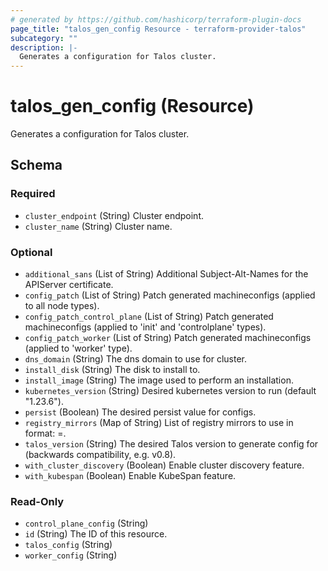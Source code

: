 ```yaml
---
# generated by https://github.com/hashicorp/terraform-plugin-docs
page_title: "talos_gen_config Resource - terraform-provider-talos"
subcategory: ""
description: |-
  Generates a configuration for Talos cluster.
---
```


# talos_gen_config (Resource)

Generates a configuration for Talos cluster.



<!-- schema generated by tfplugindocs -->
## Schema

### Required

- `cluster_endpoint` (String) Cluster endpoint.
- `cluster_name` (String) Cluster name.

### Optional

- `additional_sans` (List of String) Additional Subject-Alt-Names for the APIServer certificate.
- `config_patch` (List of String) Patch generated machineconfigs (applied to all node types).
- `config_patch_control_plane` (List of String) Patch generated machineconfigs (applied to 'init' and 'controlplane' types).
- `config_patch_worker` (List of String) Patch generated machineconfigs (applied to 'worker' type).
- `dns_domain` (String) The dns domain to use for cluster.
- `install_disk` (String) The disk to install to.
- `install_image` (String) The image used to perform an installation.
- `kubernetes_version` (String) Desired kubernetes version to run (default "1.23.6").
- `persist` (Boolean) The desired persist value for configs.
- `registry_mirrors` (Map of String) List of registry mirrors to use in format: <registry host>=<mirror URL>.
- `talos_version` (String) The desired Talos version to generate config for (backwards compatibility, e.g. v0.8).
- `with_cluster_discovery` (Boolean) Enable cluster discovery feature.
- `with_kubespan` (Boolean) Enable KubeSpan feature.

### Read-Only

- `control_plane_config` (String)
- `id` (String) The ID of this resource.
- `talos_config` (String)
- `worker_config` (String)


